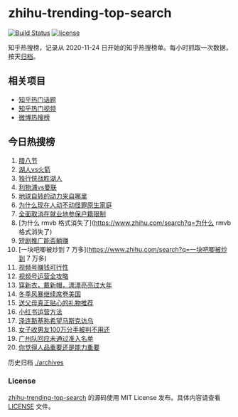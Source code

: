# zhihu-trending-top-search

[![Build Status](https://github.com/justjavac/zhihu-trending-top-search/workflows/ci/badge.svg?branch=main)](https://github.com/justjavac/zhihu-trending-top-search/actions)
[![license](https://img.shields.io/github/license/justjavac/zhihu-trending-top-search)](https://github.com/justjavac/zhihu-trending-top-search/blob/main/LICENSE)

知乎热搜榜，记录从 2020-11-24
日开始的知乎热搜榜单。每小时抓取一次数据，按天[归档](./archives)。

## 相关项目

- [知乎热门话题](https://github.com/justjavac/zhihu-trending-hot-questions)
- [知乎热门视频](https://github.com/justjavac/zhihu-trending-hot-video)
- [微博热搜榜](https://github.com/justjavac/weibo-trending-hot-search)

## 今日热搜榜

<!-- BEGIN -->
<!-- 最后更新时间 Wed Jan 08 2025 21:21:50 GMT+0800 (China Standard Time) -->

1. [腊八节](https://www.zhihu.com/search?q=腊八节)
1. [湖人vs火箭](https://www.zhihu.com/search?q=湖人vs火箭)
1. [独行侠战胜湖人](https://www.zhihu.com/search?q=独行侠战胜湖人)
1. [利物浦vs曼联](https://www.zhihu.com/search?q=利物浦vs曼联)
1. [地球自转的动力来自哪里](https://www.zhihu.com/search?q=地球自转的动力来自哪里)
1. [为什么现在人动不动怪罪原生家庭](https://www.zhihu.com/search?q=为什么现在人动不动怪罪原生家庭)
1. [全面取消在就业地参保户籍限制](https://www.zhihu.com/search?q=全面取消在就业地参保户籍限制)
1. [为什么 rmvb 格式消失了](https://www.zhihu.com/search?q=为什么 rmvb
   格式消失了)
1. [短剧推广能否躺赚](https://www.zhihu.com/search?q=短剧推广能否躺赚)
1. [一块吧唧被炒到 7 万多](https://www.zhihu.com/search?q=一块吧唧被炒到 7 万多)
1. [视频号赚钱可行性](https://www.zhihu.com/search?q=视频号赚钱可行性)
1. [视频号运营全攻略](https://www.zhihu.com/search?q=视频号运营全攻略)
1. [穿新衣，戴新帽，漂漂亮亮过大年](https://www.zhihu.com/search?q=穿新衣，戴新帽，漂漂亮亮过大年)
1. [冬季风暴继续席卷美国](https://www.zhihu.com/search?q=冬季风暴继续席卷美国)
1. [送父母真正贴心的礼物推荐](https://www.zhihu.com/search?q=送父母真正贴心的礼物推荐)
1. [小红书运营方法](https://www.zhihu.com/search?q=小红书运营方法)
1. [泽连斯基称希望马斯克访乌](https://www.zhihu.com/search?q=泽连斯基称希望马斯克访乌)
1. [女子收男友100万分手被判不用还](https://www.zhihu.com/search?q=女子收男友100万分手被判不用还)
1. [广州队回应未通过准入名单](https://www.zhihu.com/search?q=广州队回应未通过准入名单)
1. [你觉得人品重要还是能力重要](https://www.zhihu.com/search?q=你觉得人品重要还是能力重要)

<!-- END -->

历史归档 [./archives](./archives)

### License

[zhihu-trending-top-search](https://github.com/justjavac/zhihu-trending-top-search)
的源码使用 MIT License 发布。具体内容请查看 [LICENSE](./LICENSE) 文件。
